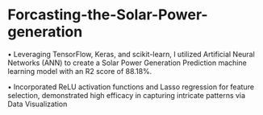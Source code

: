 # Forcasting-the-Solar-Power-generation
•	Leveraging TensorFlow, Keras, and scikit-learn, I utilized Artificial Neural Networks (ANN) to create a Solar Power Generation Prediction machine learning model with an R2 score of 88.18%. 

•	Incorporated ReLU activation functions and Lasso regression for feature selection, demonstrated high efficacy in capturing intricate patterns via Data Visualization
